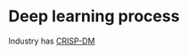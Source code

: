 # Deep learning process

Industry has [CRISP-DM](https://en.wikipedia.org/wiki/Cross_Industry_Standard_Process_for_Data_Mining)